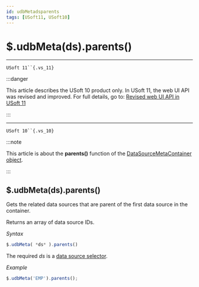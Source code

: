 ```yaml
---
id: udbMetadsparents
tags: [USoft11, USoft10]
---
```

# $.udbMeta(ds).parents()



----

`USoft 11``{.vs_11}`


:::danger

This article describes the USoft 10 product only.
In USoft 11, the web UI API was revised and improved. For full details, go to:
[Revised web UI API in USoft 11](/docs/Web_and_app_UIs/UDB_udb/Revised_web_UI_API_in_USoft_11.md)

:::

----

`USoft 10``{.vs_10}`


:::note

This article is about the **parents()** function of the [DataSourceMetaContainer object](/docs/Web_and_app_UIs/UDB_DataSourceMetaContainer).

:::

## **$.udbMeta(ds).parents()**

Gets the related data sources that are parent of the first data source in the container.

Returns an array of data source IDs.

*Syntax*

```js
$.udbMeta( *ds* ).parents()
```

The required *ds* is a [data source selector](/docs/Web_and_app_UIs/UDB_DataSourceMetaContainer/UDB_DataSourceMetaContainer_object.md).

*Example*

```js
$.udbMeta('EMP').parents();
```

 